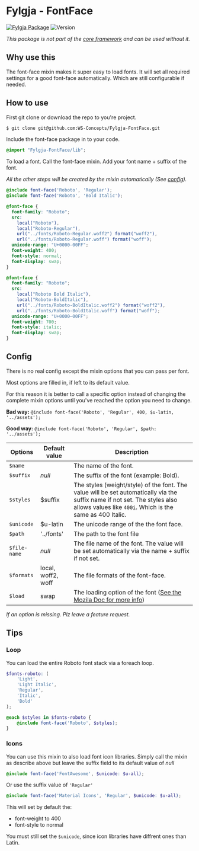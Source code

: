 # Fylgja - FontFace

[![Fylgja Package](https://img.shields.io/badge/Fylgja-Package-blue.svg?style=flat-square)](https://github.com/topics/fylgja-package)
![Version](https://img.shields.io/badge/version-v1.2.0-green.svg?style=flat-square)

_This package is not part of the [core framework](https://github.com/WS-Concepts/Fylgja) and can be used without it._

## Why use this

The font-face mixin makes it super easy to load fonts.
It will set all required settings for a good font-face automatically.
Which are still configurable if needed.

## How to use

First git clone or download the repo to you're project.
```bash
$ git clone git@github.com:WS-Concepts/Fylgja-FontFace.git
```

Include the font-face package in to your code.

```SCSS
@import "Fylgja-FontFace/lib";
```

To load a font.
Call the font-face mixin.
Add your font name + suffix of the font.

_All the other steps will be created by the mixin automatically (See [config](#config))._

```SCSS
@include font-face('Roboto', 'Regular');
@include font-face('Roboto', 'Bold Italic');
```

```CSS
@font-face {
  font-family: "Roboto";
  src:
    local("Roboto"),
    local("Roboto-Regular"),
    url("../fonts/Roboto-Regular.woff2") format("woff2"),
    url("../fonts/Roboto-Regular.woff") format("woff");
  unicode-range: "U+0000—00FF";
  font-weight: 400;
  font-style: normal;
  font-display: swap;
}

@font-face {
  font-family: "Roboto";
  src:
    local("Roboto Bold Italic"),
    local("Roboto-BoldItalic"),
    url("../fonts/Roboto-BoldItalic.woff2") format("woff2"),
    url("../fonts/Roboto-BoldItalic.woff") format("woff");
  unicode-range: "U+0000—00FF";
  font-weight: 700;
  font-style: italic;
  font-display: swap;
}
```

## Config

There is no real config except the mixin options that you can pass per font.

Most options are filled in, if left to its default value.

For this reason it is better to call a specific option instead of changing the complete mixin options until you've reached the option you need to change.

**Bad way:** `@include font-face('Roboto', 'Regular', 400, $u-latin, '../assets');`

**Good way:** `@include font-face('Roboto', 'Regular', $path: '../assets');`

Options      | Default value      | Description
-------------|--------------------|-------------
`$name`      |                    | The name of the font.
`$suffix`    | _null_             | The suffix of the font (example: Bold).
`$styles`    | $suffix            | The styles (weight/style) of the font. The value will be set automatically via the suffix name if not set. The styles also allows values like `400i`. Which is the same as 400 Italic.
`$unicode`   | $u-latin           | The unicode range of the the font face.
`$path`      | '../fonts'         | The path to the font file
`$file-name` | _null_             | The file name of the font. The value will be set automatically via the name + suffix if not set.
`$formats`   | local, woff2, woff | The file formats of the font-face.
`$load`      | swap               | The loading option of the font ([See the Mozila Doc for more info](https://developer.mozilla.org/en-US/docs/Web/CSS/@font-face/font-display))

_If an option is missing. Plz leave a feature request._

## Tips

### Loop

You can load the entire Roboto font stack via a foreach loop.

```SCSS
$fonts-roboto: (
    'Light',
    'Light Italic',
    'Regular',
    'Italic',
    'Bold'
);

@each $styles in $fonts-roboto {
    @include font-face('Roboto', $styles);
}
```

### Icons

You can use this mixin to also load font icon libraries.
Simply call the mixin as describe above but leave the suffix field to its default value of _null_

```SCSS
@include font-face('FontAwesome', $unicode: $u-all);
```

Or use the suffix value of `'Regular'`

```SCSS
@include font-face('Material Icons', 'Regular', $unicode: $u-all);
```

This will set by default the:
* font-weight to 400
* font-style to normal

You must still set the `$unicode`, since icon libraries have diffrent ones than Latin.

